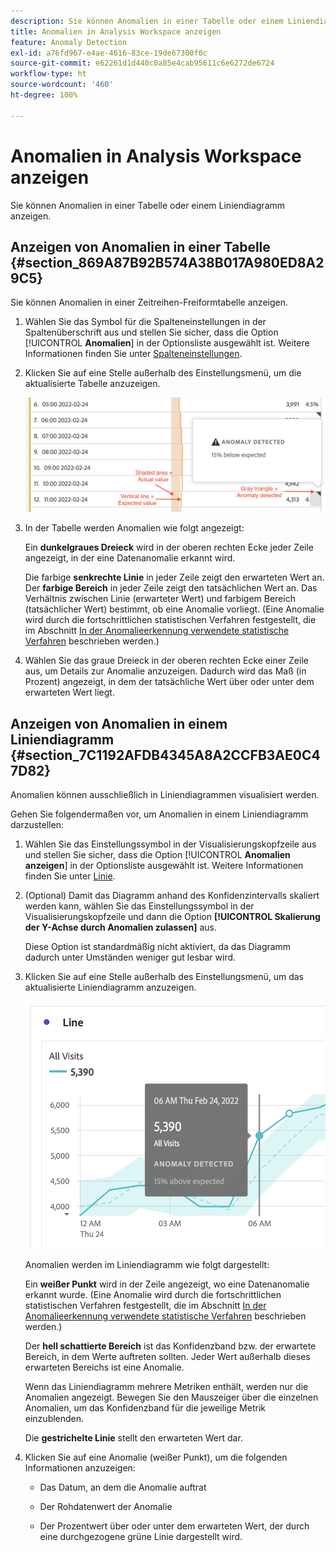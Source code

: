 ```yaml
---
description: Sie können Anomalien in einer Tabelle oder einem Liniendiagramm anzeigen.
title: Anomalien in Analysis Workspace anzeigen
feature: Anomaly Detection
exl-id: a76fd967-e4ae-4616-83ce-19de67300f0c
source-git-commit: e62261d1d440c0a85e4cab95611c6e6272de6724
workflow-type: ht
source-wordcount: '460'
ht-degree: 100%

---
```


# Anomalien in Analysis Workspace anzeigen

Sie können Anomalien in einer Tabelle oder einem Liniendiagramm anzeigen.

## Anzeigen von Anomalien in einer Tabelle {#section_869A87B92B574A38B017A980ED8A29C5}

Sie können Anomalien in einer Zeitreihen-Freiformtabelle anzeigen.

1. Wählen Sie das Symbol für die Spalteneinstellungen in der Spaltenüberschrift aus und stellen Sie sicher, dass die Option [!UICONTROL **Anomalien**] in der Optionsliste ausgewählt ist. Weitere Informationen finden Sie unter [Spalteneinstellungen](/help/analysis-workspace/visualizations/freeform-table/column-row-settings/column-settings.md).

1. Klicken Sie auf eine Stelle außerhalb des Einstellungsmenü, um die aktualisierte Tabelle anzuzeigen.

   ![](assets/anomaly_detected.png)

1. In der Tabelle werden Anomalien wie folgt angezeigt:

   Ein **dunkelgraues Dreieck** wird in der oberen rechten Ecke jeder Zeile angezeigt, in der eine Datenanomalie erkannt wird.

   Die farbige **senkrechte Linie** in jeder Zeile zeigt den erwarteten Wert an. Der **farbige Bereich** in jeder Zeile zeigt den tatsächlichen Wert an. Das Verhältnis zwischen Linie (erwarteter Wert) und farbigem Bereich (tatsächlicher Wert) bestimmt, ob eine Anomalie vorliegt. (Eine Anomalie wird durch die fortschrittlichen statistischen Verfahren festgestellt, die im Abschnitt [In der Anomalieerkennung verwendete statistische Verfahren](/help/analysis-workspace/virtual-analyst/c-anomaly-detection/statistics-anomaly-detection.md) beschrieben werden.)

1. Wählen Sie das graue Dreieck in der oberen rechten Ecke einer Zeile aus, um Details zur Anomalie anzuzeigen. Dadurch wird das Maß (in Prozent) angezeigt, in dem der tatsächliche Wert über oder unter dem erwarteten Wert liegt.

## Anzeigen von Anomalien in einem Liniendiagramm {#section_7C1192AFDB4345A8A2CCFB3AE0C47D82}

Anomalien können ausschließlich in Liniendiagrammen visualisiert werden.

Gehen Sie folgendermaßen vor, um Anomalien in einem Liniendiagramm darzustellen:

1. Wählen Sie das Einstellungssymbol in der Visualisierungskopfzeile aus und stellen Sie sicher, dass die Option [!UICONTROL **Anomalien anzeigen**] in der Optionsliste ausgewählt ist. Weitere Informationen finden Sie unter [Linie](/help/analysis-workspace/visualizations/line.md).

1. (Optional) Damit das Diagramm anhand des Konfidenzintervalls skaliert werden kann, wählen Sie das Einstellungssymbol in der Visualisierungskopfzeile und dann die Option **[!UICONTROL Skalierung der Y-Achse durch Anomalien zulassen]** aus.

   Diese Option ist standardmäßig nicht aktiviert, da das Diagramm dadurch unter Umständen weniger gut lesbar wird.

1. Klicken Sie auf eine Stelle außerhalb des Einstellungsmenü, um das aktualisierte Liniendiagramm anzuzeigen.

   ![](assets/anomaly_linechart.png)

   Anomalien werden im Liniendiagramm wie folgt dargestellt:

   Ein **weißer Punkt** wird in der Zeile angezeigt, wo eine Datenanomalie erkannt wurde. (Eine Anomalie wird durch die fortschrittlichen statistischen Verfahren festgestellt, die im Abschnitt [In der Anomalieerkennung verwendete statistische Verfahren](/help/analysis-workspace/virtual-analyst/c-anomaly-detection/statistics-anomaly-detection.md) beschrieben werden.)

   Der **hell schattierte Bereich** ist das Konfidenzband bzw. der erwartete Bereich, in dem Werte auftreten sollten. Jeder Wert außerhalb dieses erwarteten Bereichs ist eine Anomalie.

   Wenn das Liniendiagramm mehrere Metriken enthält, werden nur die Anomalien angezeigt. Bewegen Sie den Mauszeiger über die einzelnen Anomalien, um das Konfidenzband für die jeweilige Metrik einzublenden.

   Die **gestrichelte Linie** stellt den erwarteten Wert dar.

1. Klicken Sie auf eine Anomalie (weißer Punkt), um die folgenden Informationen anzuzeigen:

   * Das Datum, an dem die Anomalie auftrat

   * Der Rohdatenwert der Anomalie

   * Der Prozentwert über oder unter dem erwarteten Wert, der durch eine durchgezogene grüne Linie dargestellt wird.

